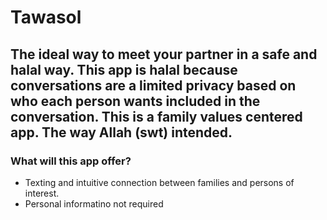 # Tawasol
## The ideal way to meet your partner in a safe and halal way. This app is halal because conversations are a limited privacy based on who each person wants included in the conversation. This is a family values centered app. The way Allah (swt) intended. 

### What will this app offer?

 - Texting and intuitive connection between families and persons of interest.
 - Personal informatino not required 
